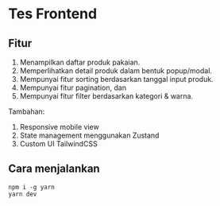 # Tes Frontend

## Fitur
1.	Menampilkan daftar produk pakaian.
2.	Memperlihatkan detail produk dalam bentuk popup/modal.
3.	Mempunyai fitur sorting berdasarkan tanggal input produk.
4.	Mempunyai fitur pagination, dan
5.	Mempunyai fitur filter berdasarkan kategori & warna.

Tambahan:  
1.  Responsive mobile view
2.  State management menggunakan Zustand
3.  Custom UI TailwindCSS

## Cara menjalankan

```
npm i -g yarn
yarn dev
```

